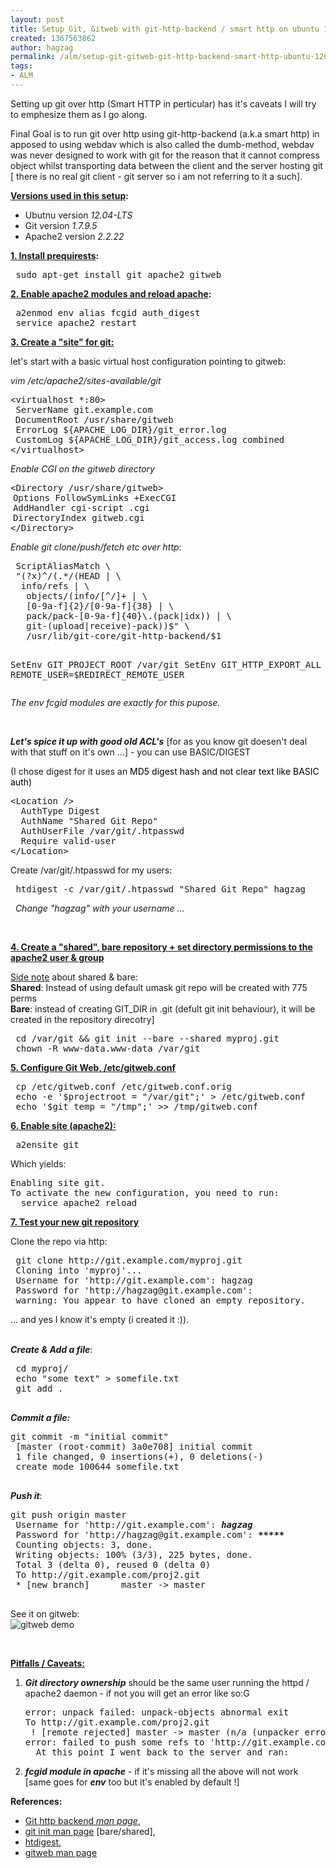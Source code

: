 ```yaml
---
layout: post
title: Setup Git, Gitweb with git-http-backend / smart http on ubuntu 12.04
created: 1367563862
author: hagzag
permalink: /alm/setup-git-gitweb-git-http-backend-smart-http-ubuntu-1204
tags:
- ALM
---
```

<p>Setting up git over http (Smart HTTP in perticular) has it&#39;s caveats I will try to emphesize them as I go along.</p>
<p>Final Goal is to run git over http using git-http-backend (a.k.a smart http) in apposed to using webdav which is also called the dumb-method, webdav was never designed to work with git for the reason that it cannot compress object whilst transporting data between the client and the server hosting git [ there is no real git client - git server so i am not referring to it a such].</p>
<p><strong><u>Versions used in this setup</u>:</strong></p>
<ul>
	<li>
		Ubutnu version <em>12.04-LTS</em></li>
	<li>
		Git version <em>1.7.9.5</em></li>
	<li>
		Apache2 version <em>2.2.22</em></li>
</ul>
<p><strong><u>1. Install prequirests</u>:</strong></p>
<pre>
 sudo apt-get install git apache2 gitweb
</pre>
<p><strong><u>2. Enable apache2 modules and reload apache</u>:</strong></p>
<pre>
 a2enmod env alias fcgid auth_digest
 service apache2 restart
</pre>
<p><u><strong>3. Create a &quot;site&quot; for git:</strong></u></p>
<p>let&#39;s start with a basic virtual host configuration pointing to gitweb:</p>
<p><em>vim /etc/apache2/sites-available/git</em></p>
<pre>
&lt;virtualhost *:80&gt;
 ServerName git.example.com
<span style="font-family: Arial, Verdana, sans-serif;">  </span>DocumentRoot /usr/share/gitweb
 ErrorLog ${APACHE_LOG_DIR}/git_error.log
 CustomLog ${APACHE_LOG_DIR}/git_access.log combined
&lt;/virtualhost&gt;
</pre>
<p><em>Enable CGI on the gitweb directory</em></p>
<pre>
&lt;Directory /usr/share/gitweb&gt;
<span style="font-family: Arial, Verdana, sans-serif;"> </span>Options FollowSymLinks +ExecCGI
<span style="font-family: Arial, Verdana, sans-serif;"> </span>AddHandler cgi-script .cgi
<span style="font-family: Arial, Verdana, sans-serif;"> </span>DirectoryIndex gitweb.cgi
&lt;/Directory&gt;
</pre>
<p><em>Enable git clone/push/fetch etc over http</em>:</p>
<pre>
 ScriptAliasMatch \
 &quot;(?x)^/(.*/(HEAD | \
  info/refs | \
   objects/(info/[^/]+ | \
   [0-9a-f]{2}/[0-9a-f]{38} | \
   pack/pack-[0-9a-f]{40}\.(pack|idx)) | \
   git-(upload|receive)-pack))$&quot; \
   /usr/lib/git-core/git-http-backend/$1

  SetEnv GIT_PROJECT_ROOT /var/git
  SetEnv GIT_HTTP_EXPORT_ALL
  SetEnv REMOTE_USER=$REDIRECT_REMOTE_USER
</pre>
<p><em>The env fcgid modules are exactly for this pupose.</em></p>
<p>&nbsp;</p>
<p><em><strong>Let&#39;s spice it up with good old ACL&#39;s</strong></em> [for as you know git doesen&#39;t deal with that stuff on it&#39;s own ...] - you can use BASIC/DIGEST</p>
<p>(I chose digest for it uses an&nbsp;<span style="color: rgb(0, 0, 0);">MD5 digest hash and not clear text like BASIC auth)</span></p>
<pre>
&lt;Location /&gt;
  AuthType Digest
  AuthName &quot;Shared Git Repo&quot;
  AuthUserFile /var/git/.htpasswd
  Require valid-user
&lt;/Location&gt;
</pre>
<p>Create /var/git/.htpasswd for my users:</p>
<pre>
 htdigest -c /var/git/.htpasswd &quot;Shared Git Repo&quot; hagzag</pre>
<p><em>&nbsp; Change &quot;hagzag&quot; with your username ...</em></p>
<p>&nbsp;</p>
<p><u><strong>4. Create a &quot;shared&quot;, bare repository + set directory permissions to the apache2 user &amp; group</strong></u></p>
<p class="rteindent1"><u>Side note</u>&nbsp;about shared &amp; bare:<br />
	<strong>Shared</strong>: Instead of using default umask git repo will be created with 775 perms<br />
	<strong>Bare</strong>: instead of creating GIT_DIR in .git (defult git init behaviour), it will be created in the repository direcotry]</p>
<pre>
 cd /var/git &amp;&amp; git init --bare --shared myproj.git
 chown -R www-data.www-data /var/git
</pre>
<p><strong><u>5. Configure Git Web, /etc/gitweb.conf</u></strong></p>
<pre>
 cp /etc/gitweb.conf /etc/gitweb.conf.orig
 echo -e &#39;$projectroot = &quot;/var/git&quot;;&#39; &gt; /etc/gitweb.conf
 echo &#39;$git_temp = &quot;/tmp&quot;;&#39; &gt;&gt; /tmp/gitweb.conf
</pre>
<p><u><strong>6. Enable site (apache2):</strong></u></p>
<pre>
 a2ensite git</pre>
<p>Which yields:</p>
<pre>
Enabling site git.
To activate the new configuration, you need to run:
  service apache2 reload
</pre>
<p><u><strong>7. Test your new git repository</strong></u></p>
<p>Clone the repo via http:</p>
<pre>
 git clone http://git.example.com/myproj.git
 Cloning into &#39;myproj&#39;...
 Username for &#39;http://git.example.com&#39;: hagzag
 Password for &#39;http://hagzag@git.example.com&#39;: 
 warning: You appear to have cloned an empty repository.</pre>
<p>... and yes I know it&#39;s empty (i created it :)).</p>
<p><br />
	<em><strong>Create &amp; Add a file</strong></em>:</p>
<pre>
 cd myproj/
 echo &quot;some text&quot; &gt; somefile.txt
 git add .

</pre>
<p><em><strong>Commit a file:</strong></em></p>
<pre>
git commit -m &quot;initial commit&quot;
 [master (root-commit) 3a0e708] initial commit
 1 file changed, 0 insertions(+), 0 deletions(-)
 create mode 100644 somefile.txt

</pre>
<p><em><strong>Push it</strong></em>:</p>
<pre>
git push origin master
 Username for &#39;http://git.example.com&#39;: <em><strong>hagzag</strong></em>
 Password for &#39;http://hagzag@git.example.com&#39;: <em><strong>*****</strong></em>
 Counting objects: 3, done.
 Writing objects: 100% (3/3), 225 bytes, done.
 Total 3 (delta 0), reused 0 (delta 0)
 To http://git.example.com/proj2.git
 * [new branch]      master -&gt; master

</pre>
<p>See it on gitweb:<br />
	<img a="" alt="gitweb demo" src="/files/u1/gitweb-hagzag.png" /></p>
<p>&nbsp;</p>
<p><u><strong>Pitfalls / Caveats:</strong></u></p>
<ol>
	<li>
		<em><strong>Git directory ownership</strong></em> should be the same user running the httpd / apache2 daemon - if not you will get an error like so:G<br />
		<pre>
error: unpack failed: unpack-objects abnormal exit
To http://git.example.com/proj2.git
 ! [remote rejected] master -&gt; master (n/a (unpacker error))
error: failed to push some refs to &#39;http://git.example.com/proj2.git&#39;
  At this point I went back to the server and ran:           </pre>
	</li>
	<li>
		<em><strong>fcgid module in apache</strong></em> - if it&#39;s missing all the above will not work [same goes for <em><strong>env</strong></em> too but it&#39;s enabled by default !]</li>
</ol>
<p><strong>References:</strong></p>
<ul>
	<li>
		<a href="https://www.kernel.org/pub/software/scm/git/docs/git-http-backend.html">Git http backend <em>man page</em></a>,</li>
	<li>
		<a href="https://www.kernel.org/pub/software/scm/git/docs/git-init.html">git init man page</a> [bare/shared],</li>
	<li>
		<a href="http://httpd.apache.org/docs/2.2/programs/htdigest.html">htdigest</a>,</li>
	<li>
		<a href="https://www.kernel.org/pub/software/scm/git/docs/gitweb.html">gitweb man page</a></li>
</ul>
